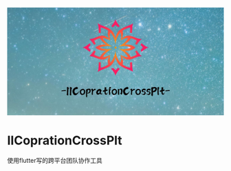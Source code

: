![IICoprationCrossPlt: IICoprationCrossPlt](https://raw.githubusercontent.com/hatjs880328s/IICoprationCrossPlt/master/%E7%A8%BF%E5%AE%9A%E8%AE%BE%E8%AE%A1%E5%AF%BC%E5%87%BA-20191015-173707.jpg)
# IICoprationCrossPlt
使用flutter写的跨平台团队协作工具
